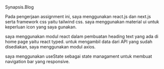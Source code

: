 Synapsis.Blog

Pada pengerjaan assignment ini, saya menggunakan react.js dan next.js serta framework css yaitu tailwind css. saya menggunakan material ui untuk keperluan icon yang saya gunakan.

saya menggunakan modul react dalam pembuatan heading text yang ada di home page yaitu react typed. untuk mengambil data dari API yang sudah disediakan, saya menggunakan modul axios. 

saya menggunakan useState sebagai state managament untuk membuat navigation bar yang responsive. 
